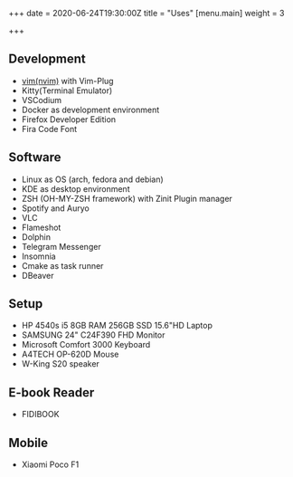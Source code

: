 +++
date = 2020-06-24T19:30:00Z
title = "Uses"
[menu.main]
weight = 3

+++
## Development

* [vim(nvim)](https://github.com/eamirgh/nvimrc ".VIMRC") with Vim-Plug
* Kitty(Terminal Emulator)
* VSCodium
* Docker as development environment
* Firefox Developer Edition
* Fira Code Font

## Software

* Linux as OS (arch, fedora and debian)
* KDE as desktop environment
* ZSH (OH-MY-ZSH framework) with Zinit Plugin manager
* Spotify and Auryo
* VLC
* Flameshot
* Dolphin
* Telegram Messenger
* Insomnia
* Cmake as task runner
* DBeaver

## Setup

* HP 4540s i5 8GB RAM 256GB SSD 15.6"HD Laptop
* SAMSUNG 24" C24F390 FHD Monitor
* Microsoft Comfort 3000 Keyboard
* A4TECH OP-620D Mouse
* W-King S20 speaker

## E-book Reader

* FIDIBOOK

## Mobile

* Xiaomi Poco F1